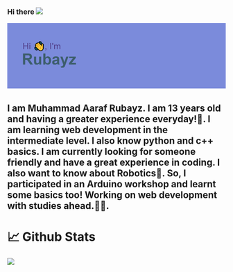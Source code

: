 ### Hi there <img src="https://media1.tenor.com/images/f38bd4f0ae23b4d7d594c388ab4f09ed/tenor.gif?itemid=12359359" width="30px">
<img src="./header.png">
<h2>I am Muhammad Aaraf Rubayz. I am 13 years old and having a greater experience everyday!🙂. I am learning web development in the intermediate level. I also know python and c++ basics. I am currently looking for someone friendly and have a great experience in coding.
  I also want to know about Robotics🤖. So, I participated in an Arduino workshop and learnt some basics too! Working on web development with studies ahead.👨‍🎓. </h2>
  <h1>📈 Github Stats</h1>
 <img align="center" src="https://github-readme-stats.vercel.app/api/top-langs/?username=Rubayz&theme=dark" />
<!--
**Rubayz/Rubayz** is a ✨ _special_ ✨ repository because its `README.md` (this file) appears on your GitHub profile.

Here are some ideas to get you started:. 

- 🔭 I’m currently working on ...
- 🌱 I’m currently learning ...
- 👯 I’m looking to collaborate on ...
- 🤔 I’m looking for help with ...
- 💬 Ask me about ...
- 📫 How to reach me: ...
- 😄 Pronouns: ...
- ⚡ Fun fact: ...
-->
